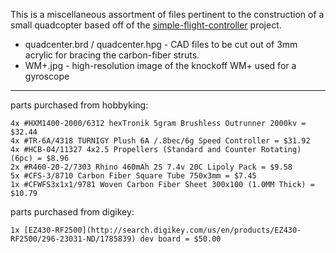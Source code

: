 This is a miscellaneous assortment of files pertinent to the construction of a small quadcopter based off of the [simple-flight-controller](http://code.google.com/p/simple-flight-controller/) project.

 * quadcenter.brd / quadcenter.hpg - CAD files to be cut out of 3mm acrylic for bracing the carbon-fiber struts.
 * WM+.jpg - high-resolution image of the knockoff WM+ used for a gyroscope

-----

parts purchased from hobbyking:

	4x #HXM1400-2000/6312 hexTronik 5gram Brushless Outrunner 2000kv = $32.44
	4x #TR-6A/4318 TURNIGY Plush 6A /.8bec/6g Speed Controller = $31.92
	4x #HCB-04/11327 4x2.5 Propellers (Standard and Counter Rotating) (6pc) = $8.96
	2x #R460-20-2/7303 Rhino 460mAh 2S 7.4v 20C Lipoly Pack = $9.58
	5x #CFS-3/8710 Carbon Fiber Square Tube 750x3mm = $7.45
	1x #CFWFS3x1x1/9781 Woven Carbon Fiber Sheet 300x100 (1.0MM Thick) = $10.79

parts purchased from digikey:

	1x [EZ430-RF2500](http://search.digikey.com/us/en/products/EZ430-RF2500/296-23031-ND/1785839) dev board = $50.00

